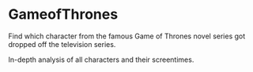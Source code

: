 # GameofThrones
Find which character from the famous Game of Thrones novel series got dropped off the television series.

In-depth analysis of all characters and their screentimes.

